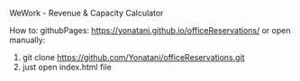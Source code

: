 WeWork - Revenue & Capacity Calculator

How to:
githubPages: https://yonatani.github.io/officeReservations/
  or
open manually:
  1. git clone https://github.com/Yonatani/officeReservations.git
  2. just open index.html file
